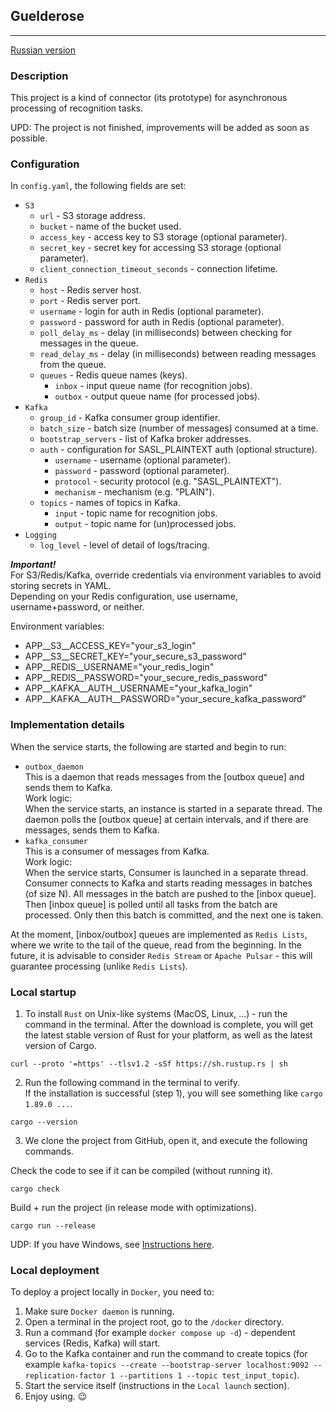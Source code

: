 ## Guelderose

---

[Russian version](https://github.com/Ave-Sergeev/Guelderose/blob/main/README.ru.md)

### Description

This project is a kind of connector (its prototype) for asynchronous processing of recognition tasks.

UPD: The project is not finished, improvements will be added as soon as possible.

### Configuration

In `config.yaml`, the following fields are set:

- `S3`
  - `url` - S3 storage address.
  - `bucket` - name of the bucket used.
  - `access_key` - access key to S3 storage (optional parameter).
  - `secret_key` - secret key for accessing S3 storage (optional parameter).
  - `client_connection_timeout_seconds` - connection lifetime.
- `Redis`
  - `host` - Redis server host.
  - `port` - Redis server port.
  - `username` - login for auth in Redis (optional parameter).
  - `password` - password for auth in Redis (optional parameter).
  - `poll_delay_ms` - delay (in milliseconds) between checking for messages in the queue.
  - `read_delay_ms` - delay (in milliseconds) between reading messages from the queue.
  - `queues` - Redis queue names (keys).
    - `inbox` - input queue name (for recognition jobs).
    - `outbox` - output queue name (for processed jobs).
- `Kafka`
  - `group_id` - Kafka consumer group identifier.
  - `batch_size` - batch size (number of messages) consumed at a time.
  - `bootstrap_servers` - list of Kafka broker addresses.
  - `auth` - configuration for SASL_PLAINTEXT auth (optional structure).
    - `username` - username (optional parameter).
    - `password` - password (optional parameter).
    - `protocol` - security protocol (e.g. "SASL_PLAINTEXT").
    - `mechanism` - mechanism (e.g. "PLAIN").
  - `topics` - names of topics in Kafka.
    - `input` - topic name for recognition jobs.
    - `output` - topic name for (un)processed jobs.
- `Logging`
  - `log_level` - level of detail of logs/tracing.

***Important!***  
For S3/Redis/Kafka, override credentials via environment variables to avoid storing secrets in YAML.  
Depending on your Redis configuration, use username, username+password, or neither.  

Environment variables:
- APP__S3__ACCESS_KEY="your_s3_login"
- APP__S3__SECRET_KEY="your_secure_s3_password"
- APP__REDIS__USERNAME="your_redis_login"
- APP__REDIS__PASSWORD="your_secure_redis_password"
- APP__KAFKA__AUTH__USERNAME="your_kafka_login"
- APP__KAFKA__AUTH__PASSWORD="your_secure_kafka_password"

### Implementation details

When the service starts, the following are started and begin to run:

- `outbox_daemon`  
  This is a daemon that reads messages from the [outbox queue] and sends them to Kafka.  
  Work logic:  
  When the service starts, an instance is started in a separate thread.
  The daemon polls the [outbox queue] at certain intervals, and if there are messages, sends them to Kafka.
- `kafka_consumer`  
  This is a consumer of messages from Kafka.  
  Work logic:  
  When the service starts, Consumer is launched in a separate thread.
  Consumer connects to Kafka and starts reading messages in batches (of size N).
  All messages in the batch are pushed to the [inbox queue].
  Then [inbox queue] is polled until all tasks from the batch are processed. Only then this batch is committed, and the next one is taken.

At the moment, [inbox/outbox] queues are implemented as `Redis Lists`, where we write to the tail of the queue, read from the beginning.
In the future, it is advisable to consider `Redis Stream` or `Apache Pulsar` - this will guarantee processing (unlike `Redis Lists`).

### Local startup

1) To install `Rust` on Unix-like systems (MacOS, Linux, ...) - run the command in the terminal.
   After the download is complete, you will get the latest stable version of Rust for your platform, as well as the latest version of Cargo.

```shell
curl --proto '=https' --tlsv1.2 -sSf https://sh.rustup.rs | sh
```

2) Run the following command in the terminal to verify.  
   If the installation is successful (step 1), you will see something like `cargo 1.89.0 ...`.

```shell
cargo --version
```

3) We clone the project from GitHub, open it, and execute the following commands.

Check the code to see if it can be compiled (without running it).
```shell
cargo check
```

Build + run the project (in release mode with optimizations).
```shell
cargo run --release
```

UDP: If you have Windows, see [Instructions here](https://forge.rust-lang.org/infra/other-installation-methods.html).

### Local deployment

To deploy a project locally in `Docker`, you need to:

1) Make sure `Docker daemon` is running.
2) Open a terminal in the project root, go to the `/docker` directory.
3) Run a command (for example `docker compose up -d`) - dependent services (Redis, Kafka) will start.
4) Go to the Kafka container and run the command to create topics (for example `kafka-topics --create --bootstrap-server localhost:9092 --replication-factor 1 --partitions 1 --topic test_input_topic`).
5) Start the service itself (instructions in the `Local launch` section).
6) Enjoy using. :wink:
